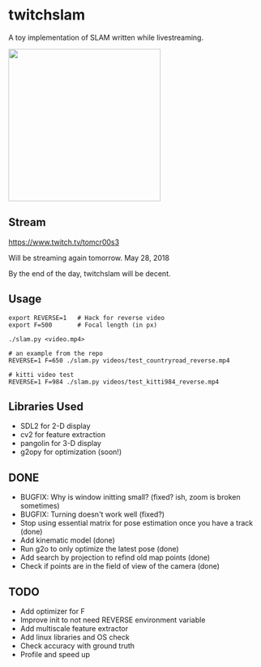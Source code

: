 # twitchslam

A toy implementation of SLAM written while livestreaming.

<img width=300px src="https://raw.githubusercontent.com/geohot/twitchslam/master/demo.png" />

Stream
-----

https://www.twitch.tv/tomcr00s3

Will be streaming again tomorrow. May 28, 2018

By the end of the day, twitchslam will be decent.

Usage
-----

```
export REVERSE=1   # Hack for reverse video
export F=500       # Focal length (in px)

./slam.py <video.mp4>

# an example from the repo
REVERSE=1 F=650 ./slam.py videos/test_countryroad_reverse.mp4 

# kitti video test
REVERSE=1 F=984 ./slam.py videos/test_kitti984_reverse.mp4
```

Libraries Used
-----

* SDL2 for 2-D display
* cv2 for feature extraction
* pangolin for 3-D display
* g2opy for optimization (soon!)

DONE
-----

* BUGFIX: Why is window initting small? (fixed? ish, zoom is broken sometimes)
* BUGFIX: Turning doesn't work well (fixed?)
* Stop using essential matrix for pose estimation once you have a track (done)
 * Add kinematic model (done)
 * Run g2o to only optimize the latest pose (done)
* Add search by projection to refind old map points (done)
 * Check if points are in the field of view of the camera (done)

TODO
-----

* Add optimizer for F
* Improve init to not need REVERSE environment variable
* Add multiscale feature extractor
* Add linux libraries and OS check
* Check accuracy with ground truth
* Profile and speed up

